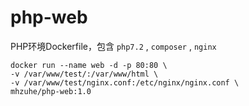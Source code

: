 # php-web
PHP环境Dockerfile，包含 `php7.2` , `composer` , `nginx`

```shell
docker run --name web -d -p 80:80 \
-v /var/www/test/:/var/www/html \
-v /var/www/test/nginx.conf:/etc/nginx/nginx.conf \
mhzuhe/php-web:1.0
```
